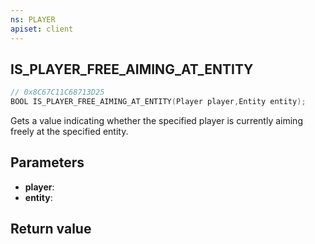 ```yaml
---
ns: PLAYER
apiset: client
---
```

## IS_PLAYER_FREE_AIMING_AT_ENTITY

```c
// 0x8C67C11C68713D25
BOOL IS_PLAYER_FREE_AIMING_AT_ENTITY(Player player,Entity entity);
```

Gets a value indicating whether the specified player is currently aiming freely at the specified entity.

## Parameters
* **player**:
* **entity**:

## Return value

